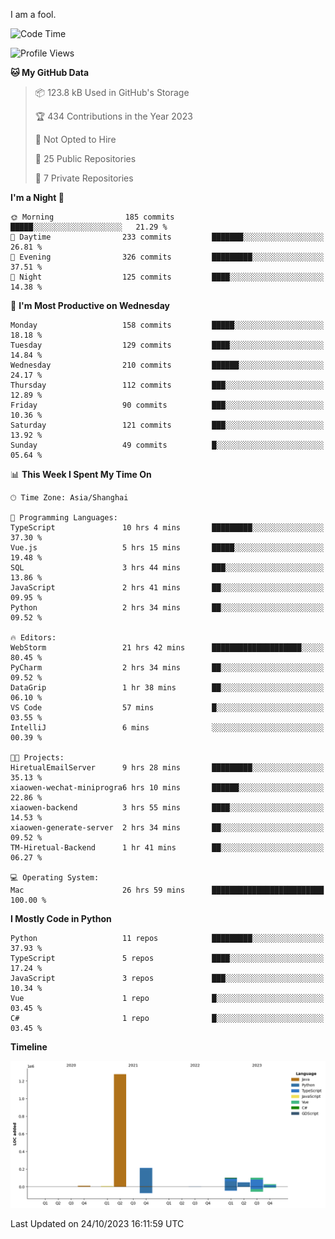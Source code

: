 I am a fool.

<!--START_SECTION:waka-->
![Code Time](http://img.shields.io/badge/Code%20Time-814%20hrs%2012%20mins-blue)

![Profile Views](http://img.shields.io/badge/Profile%20Views-0-blue)

**🐱 My GitHub Data** 

> 📦 123.8 kB Used in GitHub's Storage 
 > 
> 🏆 434 Contributions in the Year 2023
 > 
> 🚫 Not Opted to Hire
 > 
> 📜 25 Public Repositories 
 > 
> 🔑 7 Private Repositories 
 > 
**I'm a Night 🦉** 

```text
🌞 Morning                185 commits         █████░░░░░░░░░░░░░░░░░░░░   21.29 % 
🌆 Daytime                233 commits         ███████░░░░░░░░░░░░░░░░░░   26.81 % 
🌃 Evening                326 commits         █████████░░░░░░░░░░░░░░░░   37.51 % 
🌙 Night                  125 commits         ████░░░░░░░░░░░░░░░░░░░░░   14.38 % 
```
📅 **I'm Most Productive on Wednesday** 

```text
Monday                   158 commits         █████░░░░░░░░░░░░░░░░░░░░   18.18 % 
Tuesday                  129 commits         ████░░░░░░░░░░░░░░░░░░░░░   14.84 % 
Wednesday                210 commits         ██████░░░░░░░░░░░░░░░░░░░   24.17 % 
Thursday                 112 commits         ███░░░░░░░░░░░░░░░░░░░░░░   12.89 % 
Friday                   90 commits          ███░░░░░░░░░░░░░░░░░░░░░░   10.36 % 
Saturday                 121 commits         ███░░░░░░░░░░░░░░░░░░░░░░   13.92 % 
Sunday                   49 commits          █░░░░░░░░░░░░░░░░░░░░░░░░   05.64 % 
```


📊 **This Week I Spent My Time On** 

```text
🕑︎ Time Zone: Asia/Shanghai

💬 Programming Languages: 
TypeScript               10 hrs 4 mins       █████████░░░░░░░░░░░░░░░░   37.30 % 
Vue.js                   5 hrs 15 mins       █████░░░░░░░░░░░░░░░░░░░░   19.48 % 
SQL                      3 hrs 44 mins       ███░░░░░░░░░░░░░░░░░░░░░░   13.86 % 
JavaScript               2 hrs 41 mins       ██░░░░░░░░░░░░░░░░░░░░░░░   09.95 % 
Python                   2 hrs 34 mins       ██░░░░░░░░░░░░░░░░░░░░░░░   09.52 % 

🔥 Editors: 
WebStorm                 21 hrs 42 mins      ████████████████████░░░░░   80.45 % 
PyCharm                  2 hrs 34 mins       ██░░░░░░░░░░░░░░░░░░░░░░░   09.52 % 
DataGrip                 1 hr 38 mins        ██░░░░░░░░░░░░░░░░░░░░░░░   06.10 % 
VS Code                  57 mins             █░░░░░░░░░░░░░░░░░░░░░░░░   03.55 % 
IntelliJ                 6 mins              ░░░░░░░░░░░░░░░░░░░░░░░░░   00.39 % 

🐱‍💻 Projects: 
HiretualEmailServer      9 hrs 28 mins       █████████░░░░░░░░░░░░░░░░   35.13 % 
xiaowen-wechat-miniprogra6 hrs 10 mins       ██████░░░░░░░░░░░░░░░░░░░   22.86 % 
xiaowen-backend          3 hrs 55 mins       ████░░░░░░░░░░░░░░░░░░░░░   14.53 % 
xiaowen-generate-server  2 hrs 34 mins       ██░░░░░░░░░░░░░░░░░░░░░░░   09.52 % 
TM-Hiretual-Backend      1 hr 41 mins        ██░░░░░░░░░░░░░░░░░░░░░░░   06.27 % 

💻 Operating System: 
Mac                      26 hrs 59 mins      █████████████████████████   100.00 % 
```

**I Mostly Code in Python** 

```text
Python                   11 repos            █████████░░░░░░░░░░░░░░░░   37.93 % 
TypeScript               5 repos             ████░░░░░░░░░░░░░░░░░░░░░   17.24 % 
JavaScript               3 repos             ███░░░░░░░░░░░░░░░░░░░░░░   10.34 % 
Vue                      1 repo              █░░░░░░░░░░░░░░░░░░░░░░░░   03.45 % 
C#                       1 repo              █░░░░░░░░░░░░░░░░░░░░░░░░   03.45 % 
```



**Timeline**

![Lines of Code chart](https://raw.githubusercontent.com/VeejaLiu/VeejaLiu/master/assets/bar_graph.png)


 Last Updated on 24/10/2023 16:11:59 UTC
<!--END_SECTION:waka-->
